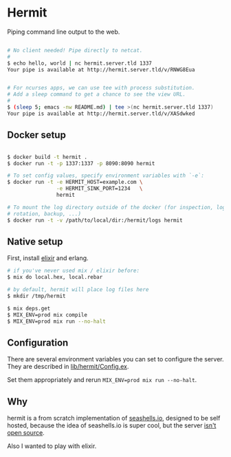 # Hermit

Piping command line output to the web.

``` bash

# No client needed! Pipe directly to netcat.
#
$ echo hello, world | nc hermit.server.tld 1337
Your pipe is available at http://hermit.server.tld/v/RNWG8Eua


# For ncurses apps, we can use tee with process substitution.
# Add a sleep command to get a chance to see the view URL.
#
$ (sleep 5; emacs -nw README.md) | tee >(nc hermit.server.tld 1337)
Your pipe is available at http://hermit.server.tld/v/XASdwked

```

## Docker setup

``` bash

$ docker build -t hermit .
$ docker run -t -p 1337:1337 -p 8090:8090 hermit

# To set config values, specify environment variables with `-e`:
$ docker run -t -e HERMIT_HOST=example.com \
                -e HERMIT_SINK_PORT=1234   \
                hermit

# To mount the log directory outside of the docker (for inspection, log
# rotation, backup, ...)
$ docker run -t -v /path/to/local/dir:/hermit/logs hermit
```

## Native setup

First, install [elixir](https://elixir-lang.org/install.html) and erlang.

``` bash
# if you've never used mix / elixir before:
$ mix do local.hex, local.rebar

# by default, hermit will place log files here
$ mkdir /tmp/hermit

$ mix deps.get
$ MIX_ENV=prod mix compile
$ MIX_ENV=prod mix run --no-halt
```

## Configuration

There are several environment variables you can set to configure the server.
They are described in [lib/hermit/Config.ex](https://github.com/erik/hermit/blob/master/lib/hermit/Config.ex).

Set them appropriately and rerun `MIX_ENV=prod mix run --no-halt`.

## Why

hermit is a from scratch implementation of [seashells.io](http://seashells.io),
designed to be self hosted, because the idea of seashells.io is
super cool, but the server [isn't open source](https://github.com/anishathalye/seashells/issues/2).

Also I wanted to play with elixir.
